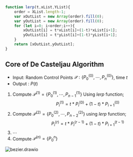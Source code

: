
```js
function lerp(t,xList,YList){
	order = XList.length-1;
	var xOutList = new Array(order).fill(0);
	var yOutList = new Array(order).fill(0);
	for (let i=0; i<order;i++){
		xOutList[i] = t*xList[i]+(1-t)*xList[i+1];
		yOutList[i] = t*yList[i]+(1-t)*yList[i+1];
	}
	return [xOutList,yOutList];
}
```

## Core of De Casteljau Algorithm
- Input: Random Control Points $\mathcal{P}: \{P_0^{(0)},\cdots,P_n^{(0)}\}$, time $t$
- Output : $P(t)$

1. Compute $\mathcal{P}^{(1)} = \{P_0^{(1)},\cdots,P_{n-1}^{(1)}\}$ Using *lerp* function;
	$$P_i^{(1)} = t * P_{i}^{(0)} + (1-t) * P_{i+1}^{(0)} $$
2. Compute $\mathcal{P}^{(2)} = \{P_0^{(2)},\cdots,P_{n-2}^{(2)}\}$ using *lerp* function;
	$$P_i^{(r)} = t*P_i^{(r-1)}+(1-t)*P_{i+1}^{(t-1)}$$
3. $\cdots$
4. Compute $\mathcal{P}^{(n)} = \{P_0^{n}\}$

![bezier.drawio](http://fastly.jsdelivr.net/gh/mingzailao/Pic@master/uPic/bezier.drawio.png)